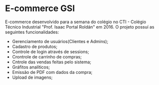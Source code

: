 #   E-commerce GSI
 E-commerce desenvolvido para a semana do colégio no CTI - Colégio Técnico Industrial "Prof. Isaac Portal Roldán" em 2016.
 O projeto possuí as seguintes funcionalidades:
 - Gerenciamento de usuários(Clientes e Admins);
 - Cadastro de produtos;
 - Controle de login através de sessions;
 - Crontrole de carrinho de compras;
 - Cntrole das vendas feitas pelo sistema;
 - Gráfitos analíticos; 
 - Emissão de PDF com dados da compra;
 - Upload de imagens;
